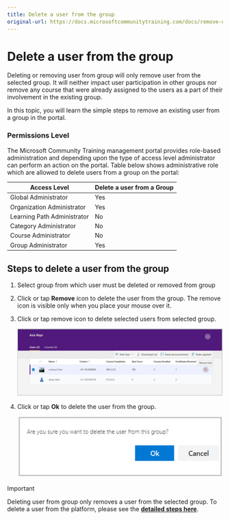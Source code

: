 ```yaml
---
title: Delete a user from the group
original-url: https://docs.microsoftcommunitytraining.com/docs/remove-user-from-group
---
```


# Delete a user from the group

Deleting or removing  user from group will only remove user from the selected group. It will neither impact user participation in other groups  nor remove any course that were already assigned to the users as a part of their involvement in the existing group.

In this topic, you will learn the simple steps to remove an existing user from a group in the portal.

### Permissions Level
The Microsoft Community Training management portal provides role-based administration and depending upon the type of access level administrator can perform an action on the portal. Table below shows administrative role which are allowed to delete users from a group on the portal:

| Access Level    | Delete a user from a Group |
| --- | --- |
| Global Administrator | Yes |
| Organization Administrator | Yes |
| Learning Path Administrator | No |
| Category Administrator | No |
| Course Administrator | No |
| Group Administrator | Yes |

## Steps to delete a user from the group

1. Select group from which user must be deleted or removed from group

2. Click or tap **Remove** icon  to delete the user from the group. The remove icon is visible only when you place your mouse over it.

3. Click or tap remove icon to delete selected users from selected group.

    ![RemoveUserfromGrp\(1\)](../../media/RemoveUserfromGrp%281%29.jpg)

4. Click or tap **Ok** to delete the user from the group.

    ![Delet user from group](../../media/Delet%20user%20from%20group.png)

> [!IMPORTANT]
> Deleting user from group only removes a user from the selected group. To delete a user from the platform, please see the [**detailed steps here**](../manage-users/5_remove-user-from-the-portal).